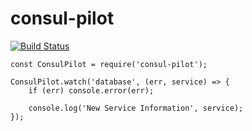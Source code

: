# consul-pilot

[![Build Status](https://travis-ci.org/betastreet/consul-pilot.svg?branch=master)](https://travis-ci.org/betastreet/consul-pilot)

```
const ConsulPilot = require('consul-pilot');

ConsulPilot.watch('database', (err, service) => {
    if (err) console.error(err);

    console.log('New Service Information', service);
});
```
